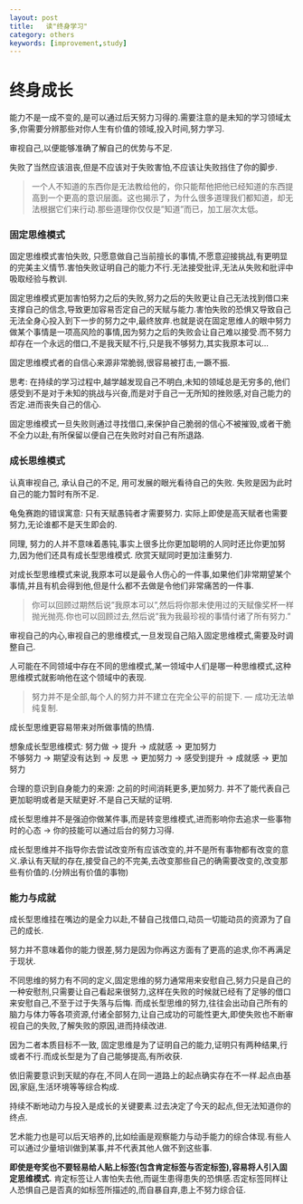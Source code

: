 ```yaml
---
layout: post
title:   读"终身学习"
category: others
keywords: [improvement,study]
---
```


# 终身成长  


能力不是一成不变的,是可以通过后天努力习得的.需要注意的是未知的学习领域太多,你需要分辨那些对你人生有价值的领域,投入时间,努力学习.

审视自己,以便能够准确了解自己的优势与不足.     

失败了当然应该沮丧,但是不应该对于失败害怕,不应该让失败挡住了你的脚步.    

> 一个人不知道的东西你是无法教给他的，你只能帮他把他已经知道的东西提高到一个更高的意识层面。这也揭示了，为什么很多道理我们都知道，却无法根据它们来行动.那些道理你仅仅是”知道”而已，加工层次太低。  

### 固定思维模式

固定思维模式害怕失败, 只愿意做自己当前擅长的事情,不愿意迎接挑战,有更明显的完美主义情节.害怕失败证明自己的能力不行.无法接受批评,无法从失败和批评中吸取经验与教训.

固定思维模式更加害怕努力之后的失败,努力之后的失败更让自己无法找到借口来支撑自己的信念,导致更加容易否定自己的天赋与能力.害怕失败的恐惧又导致自己无法全身心投入到下一步的努力之中,最终放弃.也就是说在固定思维人的眼中努力做某个事情是一项高风险的事情,因为努力之后的失败会让自己难以接受.而不努力却存在一个永远的借口,不是我天赋不行,只是我不够努力,其实我原本可以…

固定思维模式者的自信心来源非常脆弱,很容易被打击,一蹶不振.

思考: 在持续的学习过程中,越学越发现自己不明白,未知的领域总是无穷多的,他们感受到不是对于未知的挑战与兴奋,而是对于自己一无所知的挫败感,对自己能力的否定.进而丧失自己的信心.

固定思维模式一旦失败则通过寻找借口,来保护自己脆弱的信心不被摧毁,或者干脆不全力以赴,有所保留以便自己在失败时对自己有所退路.

### 成长思维模式 

认真审视自己, 承认自己的不足, 用可发展的眼光看待自己的失败. 失败是因为此时自己的能力暂时有所不足.

龟兔赛跑的错误寓意: 只有天赋愚钝者才需要努力. 实际上即使是高天赋者也需要努力,无论谁都不是天生即会的.

同理, 努力的人并不意味着愚钝,事实上很多比你更加聪明的人同时还比你更加努力,因为他们还具有成长型思维模式. 欣赏天赋同时更加注重努力.  

对成长型思维模式来说,我原本可以是最令人伤心的一件事,如果他们非常期望某个事情,并且有机会得到他,但是什么都不去做是令他们非常痛苦的一件事.          
> 你可以回顾过期然后说”我原本可以”,然后将你那未使用过的天赋像奖杯一样抛光抛亮.你也可以回顾过去,然后说”我为我最珍视的事情付诸了所有努力.”


审视自己的内心,审视自己的思维模式,一旦发现自己陷入固定思维模式,需要及时调整自己.

人可能在不同领域中存在不同的思维模式,某一领域中人们是哪一种思维模式,这种思维模式就影响他在这个领域中的表现. 

> 努力并不是全部,每个人的努力并不建立在完全公平的前提下. — 成功无法单纯复制.

成长型思维更容易带来对所做事情的热情. 

想象成长型思维模式: 
努力做 -> 提升 -> 成就感 -> 更加努力  
不够努力 -> 期望没有达到 -> 反思 -> 更加努力 -> 感受到提升 -> 成就感 -> 更加努力

合理的意识到自身能力的来源: 之前的时间消耗更多,更加努力. 并不了能代表自己更加聪明或者是天赋更好.不是自己天赋的证明.

成长型思维并不是强迫你做某件事,而是转变思维模式,进而影响你去追求一些事物时的心态 -> 你的技能可以通过后台的努力习得. 

成长型思维并不指导你去尝试改变所有应该改变的,并不是所有事物都有改变的意义.承认有天赋的存在,接受自己的不完美,去改变那些自己的确需要改变的,改变那些有价值的.(分辨出有价值的事物)


### 能力与成就

成长型思维挂在嘴边的是全力以赴,不替自己找借口,动员一切能动员的资源为了自己的成长.  

努力并不意味着你的能力很差,努力是因为你再这方面有了更高的追求,你不再满足于现状. 

不同思维的努力有不同的定义,固定思维的努力通常用来安慰自己,努力只是自己的一种安慰剂,只需要让自己看起来很努力,这样在失败的时候就已经有了足够的借口来安慰自己,不至于过于失落与后悔. 
而成长型思维的努力,往往会出动自己所有的脑力与体力等各项资源,付诸全部努力,让自己成功的可能性更大,即使失败也不断审视自己的失败,了解失败的原因,进而持续改进.

因为二者本质目标不一致, 固定思维是为了证明自己的能力,证明只有两种结果,行或者不行.而成长型是为了自己能够提高,有所收获.

依旧需要意识到天赋的存在,不同人在同一道路上的起点确实存在不一样.起点由基因,家庭,生活环境等等综合构成.

持续不断地动力与投入是成长的关键要素.过去决定了今天的起点,但无法知道你的终点.

艺术能力也是可以后天培养的,比如绘画是观察能力与动手能力的综合体现.有些人可以通过少量培训做到某事,并不代表其他人做不到这些事.

**即使是夸奖也不要轻易给人贴上标签(包含肯定标签与否定标签),容易将人引入固定思维模式.** 肯定标签让人害怕失去他,而诞生患得患失的恐惧感.否定标签同样让人恐惧自己是否真的如标签所描述的,而自暴自弃,患上不努力综合征. 

